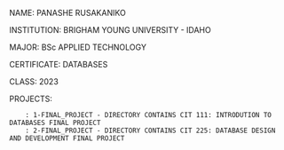 NAME: PANASHE RUSAKANIKO

INSTITUTION: BRIGHAM YOUNG UNIVERSITY - IDAHO

MAJOR: BSc APPLIED TECHNOLOGY

CERTIFICATE: DATABASES

CLASS: 2023

PROJECTS:

        : 1-FINAL_PROJECT - DIRECTORY CONTAINS CIT 111: INTRODUTION TO DATABASES FINAL PROJECT
        : 2-FINAL_PROJECT - DIRECTORY CONTAINS CIT 225: DATABASE DESIGN AND DEVELOPMENT FINAL PROJECT
        


